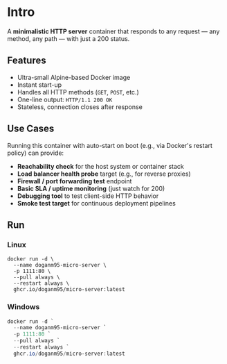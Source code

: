 # Intro

A **minimalistic HTTP server** container that responds to any request — any method, any path — with just a 200 status. 

## Features

- Ultra-small Alpine-based Docker image
- Instant start-up
- Handles all HTTP methods (`GET`, `POST`, etc.)
- One-line output: `HTTP/1.1 200 OK`
- Stateless, connection closes after response

## Use Cases

Running this container with auto-start on boot (e.g., via Docker's restart policy) can provide:

- **Reachability check** for the host system or container stack
- **Load balancer health probe** target (e.g., for reverse proxies)
- **Firewall / port forwarding test** endpoint
- **Basic SLA / uptime monitoring** (just watch for 200)
- **Debugging tool** to test client-side HTTP behavior
- **Smoke test target** for continuous deployment pipelines

## Run

### Linux

```shell
docker run -d \
  --name doganm95-micro-server \
  -p 1111:80 \
  --pull always \
  --restart always \
  ghcr.io/doganm95/micro-server:latest
```

### Windows

```powershell
docker run -d `
  --name doganm95-micro-server `
  -p 1111:80 `
  --pull always `
  --restart always `
  ghcr.io/doganm95/micro-server:latest
```
